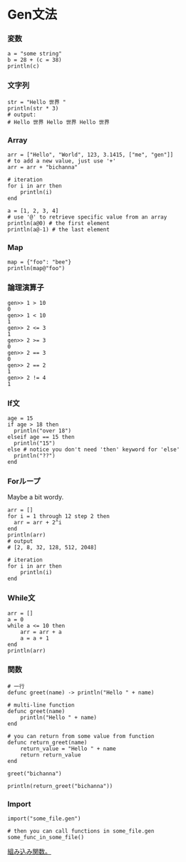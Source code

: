 # Gen文法

### 変数
```
a = "some string"
b = 28 + (c = 38)
println(c)
```

### 文字列
```
str = "Hello 世界 "
println(str * 3)
# output:
# Hello 世界 Hello 世界 Hello 世界
```

### Array
```
arr = ["Hello", "World", 123, 3.1415, ["me", "gen"]]
# to add a new value, just use '+'
arr = arr + "bichanna"

# iteration
for i in arr then
	println(i)
end

a = [1, 2, 3, 4]
# use '@' to retrieve specific value from an array
println(a@0) # the first element
println(a@-1) # the last element
```

### Map
```
map = {"foo": "bee"}
println(map@"foo")
```

### 論理演算子
```
gen>> 1 > 10
0
gen>> 1 < 10 
1
gen>> 2 <= 3
1
gen>> 2 >= 3
0
gen>> 2 == 3
0
gen>> 2 == 2
1
gen>> 2 != 4
1
```

### If文
```
age = 15
if age > 18 then
  println("over 18")
elseif age == 15 then
  println("15")
else # notice you don't need 'then' keyword for 'else'
  println("??")
end
```

### Forループ
Maybe a bit wordy.
```
arr = []
for i = 1 through 12 step 2 then
  arr = arr + 2^i
end
println(arr)
# output
# [2, 8, 32, 128, 512, 2048]

# iteration
for i in arr then
	println(i)
end
```

### While文
```
arr = []
a = 0
while a <= 10 then
	arr = arr + a
	a = a + 1
end
println(arr)
```

### 関数
```
# 一行
defunc greet(name) -> println("Hello " + name)

# multi-line function
defunc greet(name)
	println("Hello " + name)
end

# you can return from some value from function
defunc return_greet(name)
	return_value = "Hello " + name
	return return_value
end

greet("bichanna")

println(return_greet("bichanna"))
```

### Import
```
import("some_file.gen")

# then you can call functions in some_file.gen
some_func_in_some_file()
```

[組み込み関数。](https://github.com/Gen-lang/Gen/blob/master/doc/builtin_functions.md)


